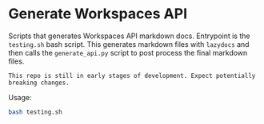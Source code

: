 # Generate Workspaces API

Scripts that generates Workspaces API markdown docs. Entrypoint is the `testing.sh` bash script. This generates markdown files with `lazydocs` and then calls the `generate_api.py` script to post process the final markdown files.

```note
This repo is still in early stages of development. Expect potentially breaking changes.
```

Usage:

```bash
bash testing.sh
```
